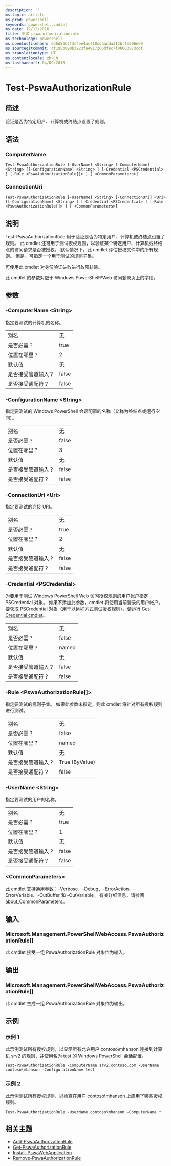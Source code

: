 ```yaml
---
description: ''
ms.topic: article
ms.prod: powershell
keywords: powershell,cmdlet
ms.date: 12/12/2016
title: 测试 pswaauthorizationrule
ms.technology: powershell
ms.openlocfilehash: ed6d56b2f3c4ee4ac410cdaadda312bffe506ee9
ms.sourcegitcommit: cf195b090b3223fa4917206dfec7f0b603873cdf
ms.translationtype: HT
ms.contentlocale: zh-CN
ms.lasthandoff: 04/09/2018
---
```

# <a name="test-pswaauthorizationrule"></a>Test-PswaAuthorizationRule

## <a name="synopsis"></a>简述

验证是否为特定用户、计算机或终结点设置了规则。

## <a name="syntax"></a>语法

### <a name="computername"></a>ComputerName
```
Test-PswaAuthorizationRule [-UserName] <String> [-ComputerName] <String> [[-ConfigurationName] <String> ] [-Credential <PSCredential> ] [-Rule <PswaAuthorizationRule[]> ] [ <CommonParameters>]
```

### <a name="connectionuri"></a>ConnectionUri
```
Test-PswaAuthorizationRule [-UserName] <String> [-ConnectionUri] <Uri> [[-ConfigurationName] <String> ] [-Credential <PSCredential> ] [-Rule <PswaAuthorizationRule[]> ] [ <CommonParameters>]
```

## <a name="description"></a>说明

Test-PswaAuthorizationRule 用于验证是否为特定用户、计算机或终结点设置了规则。
此 cmdlet 还可用于测试授权规则，以验证某个特定用户、计算机或终结点的访问请求是否被授权。
默认情况下，此 cmdlet 评估授权文件中的所有规则。
但是，可指定一个用于测试的规则子集。

可使用此 cmdlet 对身份验证失败进行故障排除。

此 cmdlet 的参数对应于 Windows PowerShell®Web 访问登录页上的字段。

## <a name="parameters"></a>参数

### <a name="-computername-ltstringgt"></a>-ComputerName &lt;String&gt;

指定要测试的计算机的名称。

|||
|-|-|
| 别名                              | 无                                 |
| 是否必需？                            | true                                 |
| 位置在哪里？                            | 2                                    |
| 默认值                        | 无                                 |
| 是否接受管道输入？               | false                                |
| 是否接受通配符？          | false                                |

### <a name="-configurationname-ltstringgt"></a>-ConfigurationName &lt;String&gt;

指定要测试的 Windows PowerShell 会话配置的名称（又称为终结点或运行空间）。

|||
|-|-|
| 别名                              | 无                                 |
| 是否必需？                            | false                                |
| 位置在哪里？                            | 3                                    |
| 默认值                        | 无                                 |
| 是否接受管道输入？               | false                                |
| 是否接受通配符？          | false                                |

### <a name="-connectionuri-lturigt"></a>-ConnectionUri &lt;Uri&gt;

指定要测试的连接 URI。

|||
|-|-|
| 别名                              | 无                                 |
| 是否必需？                            | true                                 |
| 位置在哪里？                            | 2                                    |
| 默认值                        | 无                                 |
| 是否接受管道输入？               | false                                |
| 是否接受通配符？          | false                                |

### <a name="-credential-ltpscredentialgt"></a>-Credential &lt;PSCredential&gt;

为要用于测试 Windows PowerShell Web 访问授权规则的用户帐户指定 PSCredential 对象。 如果不添加此参数，cmdlet 将使用当前登录的用户帐户。 要获取 PSCredential 对象（用于以远程方式测试授权规则），请运行 [Get-Credential cmdlet](http://go.microsoft.com/fwlink/?LinkID=293936)。

|||
|-|-|
| 别名                              | 无                                 |
| 是否必需？                            | false                                |
| 位置在哪里？                            | named                                |
| 默认值                        | 无                                 |
| 是否接受管道输入？               | false                                |
| 是否接受通配符？          | false                                |

### <a name="-rule-ltpswaauthorizationrulegt"></a>-Rule &lt;PswaAuthorizationRule\[\]&gt;

指定要测试的规则子集。 如果此参数未指定，则此 cmdlet 将针对所有授权规则进行测试。

|||
|-|-|
| 别名                              | 无                                 |
| 是否必需？                            | false                                |
| 位置在哪里？                            | named                                |
| 默认值                        | 无                                 |
| 是否接受管道输入？               | True (ByValue)                       |
| 是否接受通配符？          | false                                |

### <a name="-username-ltstringgt"></a>-UserName &lt;String&gt;

指定要测试的用户的名称。

|||
|-|-|
| 别名                              | 无                                 |
| 是否必需？                            | true                                 |
| 位置在哪里？                            | 1                                    |
| 默认值                        | 无                                 |
| 是否接受管道输入？               | false                                |
| 是否接受通配符？          | false                                |

### <a name="ltcommonparametersgt"></a>&lt;CommonParameters&gt;

此 cmdlet 支持通用参数：-Verbose、-Debug、-ErrorAction、-ErrorVariable、-OutBuffer 和 -OutVariable。
有关详细信息，请参阅 [about_CommonParameters](http://go.microsoft.com/fwlink/p/?LinkID=113216)。

## <a name="inputs"></a>输入

### <a name="microsoftmanagementpowershellwebaccesspswaauthorizationrule"></a>Microsoft.Management.PowerShellWebAccess.PswaAuthorizationRule\[\]

此 cmdlet 接受一组 PswaAuthorizationRule 对象作为输入。

## <a name="outputs"></a>输出

### <a name="microsoftmanagementpowershellwebaccesspswaauthorizationrule"></a>Microsoft.Management.PowerShellWebAccess.PswaAuthorizationRule\[\]

此 cmdlet 生成一组 PswaAuthorizationRule 对象作为输出。

## <a name="examples"></a>示例

### <a name="example-1"></a>示例 1

此示例测试所有授权规则，以显示所有允许用户 contoso\\mhanson 连接到计算机 srv2 的规则，并使用名为 test 的 Windows PowerShell 会话配置。

```
Test-PswaAuthorizationRule -ComputerName srv2.contoso.com -UserName contoso\mhanson -ConfigurationName test
```

### <a name="example-2"></a>示例 2

此示例测试所有授权规则，以检查在用户 contoso\\mhanson 上应用了哪些授权规则。

```
Test-PswaAuthorizationRule -UserName contoso\mhanson -ComputerName *
```

## <a name="related-topics"></a>相关主题

- [Add-PswaAuthorizationRule](add-pswaauthorizationrule.md)
- [Get-PswaAuthorizationRule](get-pswaauthorizationrule.md)
- [Install-PswaWebApplication](install-pswawebapplication.md)
- [Remove-PswaAuthorizationRule](remove-pswaauthorizationrule.md)